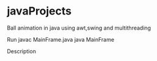 # javaProjects
Ball animation in java using awt,swing and multithreading


Run
javac MainFrame.java
java MainFrame

Description



